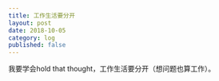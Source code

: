 ```yaml
---
title: 工作生活要分开
layout: post
date: 2018-10-05
category: log
published: false
---
```


我要学会hold that thought，工作生活要分开（想问题也算工作）。
